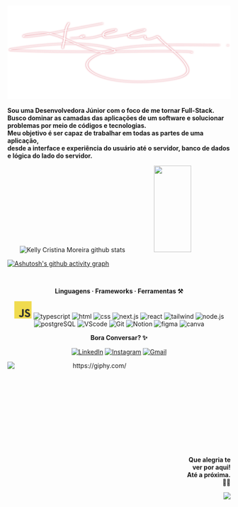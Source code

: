 <div align="center">
    <img src="./assignature.svg" alt="Kelly's Assignature" />
</div>

<p align="left"> 
<strong>
Sou uma Desenvolvedora Júnior com o foco de me tornar Full-Stack. <br> Busco dominar as camadas das aplicações de um software e solucionar problemas por meio de códigos e tecnologias. <br>
Meu objetivo é ser capaz de trabalhar em todas as partes de uma aplicação, <br> desde a interface e experiência do usuário até o servidor, banco de dados e lógica do lado do servidor.<br>
</strong>
<p>
    
<div align="center">  
  <img width="49%" height="195px" src="https://github-readme-stats.vercel.app/api?username=kellymoreira&show_icons=true&count_private=true&hide_border=true&title_color=F1B4BB&icon_color=1F4172&text_color=FDF0F0&bg_color=132043" alt="Kelly Cristina Moreira github stats" /> 
  <img width="41%" height="195px" src="https://github-readme-stats.vercel.app/api/top-langs/?username=kellymoreira&layout=compact&hide_border=true&title_color=F1B4BB&text_color=FDF0F0&bg_color=132043" />
</div>


[![Ashutosh's github activity graph](https://github-readme-activity-graph.vercel.app/graph?username=kellymoreira&bg_color=132043&color=F1B4BB&line=F1B4BB&point=FDF0F0&area=true&hide_border=true)](https://github.com/ashutosh00710/github-readme-activity-graph)

<br>
<div align="center">

<p>
<strong>
Linguagens · Frameworks · Ferramentas ⚒️
</strong>
<p>



<img src="https://raw.githubusercontent.com/devicons/devicon/master/icons/javascript/javascript-original.svg" alt="javascript" width="40" height="40"/>
<img src="https://cdn.jsdelivr.net/gh/devicons/devicon/icons/typescript/typescript-original.svg" alt="typescript" width="40" height="40"/>
<img src="https://cdn.jsdelivr.net/gh/devicons/devicon/icons/html5/html5-original.svg" alt="html" width="40" height="40"/>
<img src="https://cdn.jsdelivr.net/gh/devicons/devicon/icons/css3/css3-original.svg" alt="css" width="40" height="40"/>
<img src="https://cdn.jsdelivr.net/gh/devicons/devicon/icons/nextjs/nextjs-original.svg" alt="next.js" width="40" height="40"/>
<img src="https://cdn.jsdelivr.net/gh/devicons/devicon/icons/react/react-original.svg" alt="react" width="40" height="40"/>
<img src="https://cdn.jsdelivr.net/gh/devicons/devicon/icons/tailwindcss/tailwindcss-plain.svg" alt="tailwind" width="40" height="40"/>
<img src="https://cdn.jsdelivr.net/gh/devicons/devicon/icons/nodejs/nodejs-original.svg" alt="node.js" width="40" height="40"/>
<img src="https://cdn.jsdelivr.net/gh/devicons/devicon/icons/postgresql/postgresql-original.svg" alt="postgreSQL" width="40" height="40"/>
<img src="https://cdn.jsdelivr.net/gh/devicons/devicon/icons/vscode/vscode-original.svg" alt="VScode" width="40" height="40"/>
<img src="https://cdn.jsdelivr.net/gh/devicons/devicon/icons/git/git-original.svg" alt="Git" width="40" height="40"/>
<img src="https://noticon-static.tammolo.com/dgggcrkxq/image/upload/v1570106347/noticon/hx52ypkqqdzjdvd8iaid.svg" alt="Notion" width="40" height="40"/>
<img src="https://cdn.jsdelivr.net/gh/devicons/devicon/icons/figma/figma-original.svg" alt="figma" width="40" height="40"/>
<img src="https://cdn.jsdelivr.net/gh/devicons/devicon/icons/canva/canva-original.svg" alt="canva" width="40" height="40"/>

<br>

<p align="center">
<strong>
Bora Conversar? ✨
</strong>
<p>

<div align="center">

[![LinkedIn](https://img.shields.io/badge/LinkedIn-0077B5?style=for-the-badge&logo=linkedin&logoColor=white)](https://www.linkedin.com/in/kelly-cristina-moreira/)
[![Instagram](https://img.shields.io/badge/Instagram-E4405F?style=for-the-badge&logo=instagram&logoColor=white)](https://www.instagram.com/kellyyy_cris/)
[![Gmail](https://img.shields.io/badge/Gmail-D14836?style=for-the-badge&logo=gmail&logoColor=white)](mailto:kelly.moreira0510@gmail.com)
</div>


<div>
 <a href="https://giphy.com/" ><img src="https://media3.giphy.com/media/wAyLMQHWdkYAAO2RSd/giphy.gif?cid=ecf05e47xvwiy1m7sh4boxc0hu8zvv683w1354x3evnmf880&ep=v1_stickers_search&rid=giphy.gif&ct=s" img align="left" width="400" height="400" border="0" alt="https://giphy.com/" /></a><br /><a href="https://giphy.com/"></a>
</div>


<br><br><br><br><br><br><br><br>


<div align="right">
  <br>
  <p align="right">
    <strong>
      <b>Que alegria te ver por aqui! <br> Até a próxima.👋🏻</b>
    </strong>
  </p>
    
  <p align="right">
    <img style="float: right;" src="https://profile-counter.glitch.me/{kellymoreira}/count.svg" />
  </p>
  <br>
</div>

